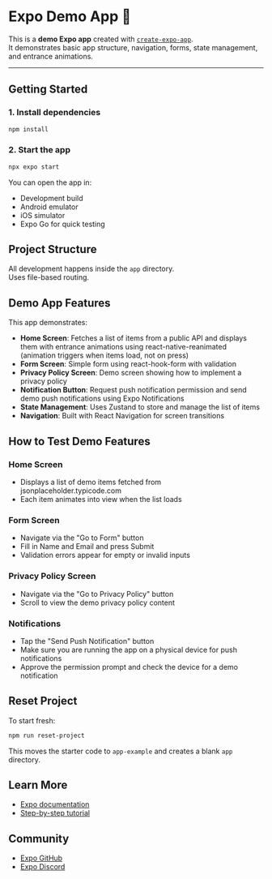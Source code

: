 # Expo Demo App 👋

This is a **demo Expo app** created with [`create-expo-app`](https://www.npmjs.com/package/create-expo-app).  
It demonstrates basic app structure, navigation, forms, state management, and entrance animations.

---

## Getting Started

### 1. **Install dependencies**

```bash
npm install
```

### 2. **Start the app**

```bash
npx expo start
```

You can open the app in:
- Development build
- Android emulator
- iOS simulator
- Expo Go for quick testing

## Project Structure

All development happens inside the `app` directory.  
Uses file-based routing.

## Demo App Features

This app demonstrates:

- **Home Screen**: Fetches a list of items from a public API and displays them with entrance animations using react-native-reanimated (animation triggers when items load, not on press)
- **Form Screen**: Simple form using react-hook-form with validation
- **Privacy Policy Screen**: Demo screen showing how to implement a privacy policy
- **Notification Button**: Request push notification permission and send demo push notifications using Expo Notifications
- **State Management**: Uses Zustand to store and manage the list of items
- **Navigation**: Built with React Navigation for screen transitions

## How to Test Demo Features

### Home Screen
- Displays a list of demo items fetched from jsonplaceholder.typicode.com
- Each item animates into view when the list loads

### Form Screen
- Navigate via the "Go to Form" button
- Fill in Name and Email and press Submit
- Validation errors appear for empty or invalid inputs

### Privacy Policy Screen
- Navigate via the "Go to Privacy Policy" button
- Scroll to view the demo privacy policy content

### Notifications
- Tap the "Send Push Notification" button
- Make sure you are running the app on a physical device for push notifications
- Approve the permission prompt and check the device for a demo notification

## Reset Project

To start fresh:

```bash
npm run reset-project
```

This moves the starter code to `app-example` and creates a blank `app` directory.

## Learn More

- [Expo documentation](https://docs.expo.dev/)
- [Step-by-step tutorial](https://docs.expo.dev/tutorial/introduction/)

## Community

- [Expo GitHub](https://github.com/expo/expo)
- [Expo Discord](https://chat.expo.dev/)
